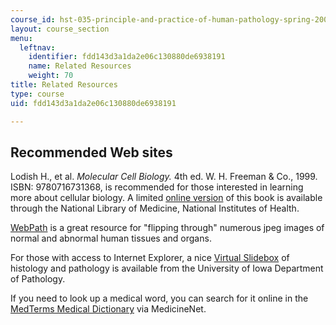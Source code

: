 ```yaml
---
course_id: hst-035-principle-and-practice-of-human-pathology-spring-2003
layout: course_section
menu:
  leftnav:
    identifier: fdd143d3a1da2e06c130880de6938191
    name: Related Resources
    weight: 70
title: Related Resources
type: course
uid: fdd143d3a1da2e06c130880de6938191

---
```


Recommended Web sites
---------------------

Lodish H., et al. _Molecular Cell Biology._ 4th ed. W. H. Freeman & Co., 1999. ISBN: 9780716731368, is recommended for those interested in learning more about cellular biology. A limited [online version](http://www.ncbi.nlm.nih.gov/books/bv.fcgi?call=bv.View..ShowTOC&rid=mcb.TOC) of this book is available through the National Library of Medicine, National Institutes of Health.

[WebPath](http://library.med.utah.edu/WebPath/webpath.html) is a great resource for "flipping through" numerous jpeg images of normal and abnormal human tissues and organs.

For those with access to Internet Explorer, a nice [Virtual Slidebox](http://www.path.uiowa.edu/virtualslidebox/) of histology and pathology is available from the University of Iowa Department of Pathology.

If you need to look up a medical word, you can search for it online in the [MedTerms Medical Dictionary](https://www.medicinenet.com/script/main/alphaidx.asp?p=a_dict) via MedicineNet.